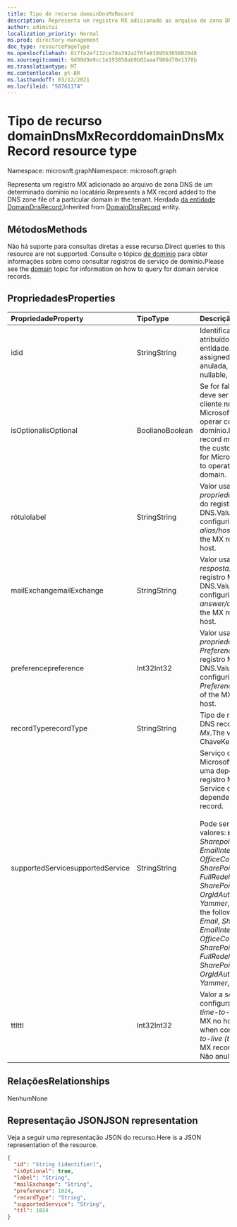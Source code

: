 ```yaml
---
title: Tipo de recurso domainDnsMxRecord
description: Representa um registro MX adicionado ao arquivo de zona DNS de um determinado domínio no locatário.
author: adimitui
localization_priority: Normal
ms.prod: directory-management
doc_type: resourcePageType
ms.openlocfilehash: 017fe2ef132ce78a392a2f6fe83895b365002048
ms.sourcegitcommit: 9d98d9e9cc1e193850ab9b82aaaf906d70e1378b
ms.translationtype: MT
ms.contentlocale: pt-BR
ms.lasthandoff: 03/12/2021
ms.locfileid: "50761174"
---
```

# <a name="domaindnsmxrecord-resource-type"></a><span data-ttu-id="f5e68-103">Tipo de recurso domainDnsMxRecord</span><span class="sxs-lookup"><span data-stu-id="f5e68-103">domainDnsMxRecord resource type</span></span>

<span data-ttu-id="f5e68-104">Namespace: microsoft.graph</span><span class="sxs-lookup"><span data-stu-id="f5e68-104">Namespace: microsoft.graph</span></span>

<span data-ttu-id="f5e68-105">Representa um registro MX adicionado ao arquivo de zona DNS de um determinado domínio no locatário.</span><span class="sxs-lookup"><span data-stu-id="f5e68-105">Represents a MX record added to the DNS zone file of a particular domain in the tenant.</span></span> <span data-ttu-id="f5e68-106">Herdada [da entidade DomainDnsRecord.](domaindnsrecord.md)</span><span class="sxs-lookup"><span data-stu-id="f5e68-106">Inherited from [DomainDnsRecord](domaindnsrecord.md) entity.</span></span>

## <a name="methods"></a><span data-ttu-id="f5e68-107">Métodos</span><span class="sxs-lookup"><span data-stu-id="f5e68-107">Methods</span></span>
<span data-ttu-id="f5e68-108">Não há suporte para consultas diretas a esse recurso.</span><span class="sxs-lookup"><span data-stu-id="f5e68-108">Direct queries to this resource are not supported.</span></span> <span data-ttu-id="f5e68-109">Consulte o tópico [de domínio](domain.md) para obter informações sobre como consultar registros de serviço de domínio.</span><span class="sxs-lookup"><span data-stu-id="f5e68-109">Please see the [domain](domain.md) topic for information on how to query for domain service records.</span></span>

## <a name="properties"></a><span data-ttu-id="f5e68-110">Propriedades</span><span class="sxs-lookup"><span data-stu-id="f5e68-110">Properties</span></span>
| <span data-ttu-id="f5e68-111">Propriedade</span><span class="sxs-lookup"><span data-stu-id="f5e68-111">Property</span></span>     | <span data-ttu-id="f5e68-112">Tipo</span><span class="sxs-lookup"><span data-stu-id="f5e68-112">Type</span></span>   |<span data-ttu-id="f5e68-113">Descrição</span><span class="sxs-lookup"><span data-stu-id="f5e68-113">Description</span></span>|
|:---------------|:--------|:----------|
|<span data-ttu-id="f5e68-114">id</span><span class="sxs-lookup"><span data-stu-id="f5e68-114">id</span></span>|<span data-ttu-id="f5e68-115">String</span><span class="sxs-lookup"><span data-stu-id="f5e68-115">String</span></span>| <span data-ttu-id="f5e68-116">Identificador exclusivo atribuído a essa entidade.</span><span class="sxs-lookup"><span data-stu-id="f5e68-116">Unique identifier assigned to this entity.</span></span> <span data-ttu-id="f5e68-117">Não anulada, somente leitura.</span><span class="sxs-lookup"><span data-stu-id="f5e68-117">Not nullable, Read-only.</span></span>|
|<span data-ttu-id="f5e68-118">isOptional</span><span class="sxs-lookup"><span data-stu-id="f5e68-118">isOptional</span></span>|<span data-ttu-id="f5e68-119">Booliano</span><span class="sxs-lookup"><span data-stu-id="f5e68-119">Boolean</span></span>| <span data-ttu-id="f5e68-120">Se for false, o registro MX deve ser configurado pelo cliente no host DNS para Microsoft Online Services operar corretamente com o domínio.</span><span class="sxs-lookup"><span data-stu-id="f5e68-120">If false, the MX record must be configured by the customer at the DNS host for Microsoft Online Services to operate correctly with the domain.</span></span> |
|<span data-ttu-id="f5e68-121">rótulo</span><span class="sxs-lookup"><span data-stu-id="f5e68-121">label</span></span>|<span data-ttu-id="f5e68-122">String</span><span class="sxs-lookup"><span data-stu-id="f5e68-122">String</span></span>| <span data-ttu-id="f5e68-123">Valor usado ao configurar a *propriedade alias/host/name* do registro MX no host DNS.</span><span class="sxs-lookup"><span data-stu-id="f5e68-123">Value used when configuring the *alias/host/name* property of the MX record at the DNS host.</span></span> |
|<span data-ttu-id="f5e68-124">mailExchange</span><span class="sxs-lookup"><span data-stu-id="f5e68-124">mailExchange</span></span>|<span data-ttu-id="f5e68-125">String</span><span class="sxs-lookup"><span data-stu-id="f5e68-125">String</span></span>| <span data-ttu-id="f5e68-126">Valor usado ao configurar *a resposta/destino/valor* do registro MX no host DNS.</span><span class="sxs-lookup"><span data-stu-id="f5e68-126">Value used when configuring the *answer/destination/value* of the MX record at the DNS host.</span></span>|
|<span data-ttu-id="f5e68-127">preference</span><span class="sxs-lookup"><span data-stu-id="f5e68-127">preference</span></span>|<span data-ttu-id="f5e68-128">Int32</span><span class="sxs-lookup"><span data-stu-id="f5e68-128">Int32</span></span>| <span data-ttu-id="f5e68-129">Valor usado ao configurar a *propriedade Preference/Priority* do registro MX no host DNS.</span><span class="sxs-lookup"><span data-stu-id="f5e68-129">Value used when configuring the *Preference/Priority* property of the MX record at the DNS host.</span></span> |
|<span data-ttu-id="f5e68-130">recordType</span><span class="sxs-lookup"><span data-stu-id="f5e68-130">recordType</span></span>|<span data-ttu-id="f5e68-131">String</span><span class="sxs-lookup"><span data-stu-id="f5e68-131">String</span></span>| <span data-ttu-id="f5e68-132">Tipo de registro DNS.</span><span class="sxs-lookup"><span data-stu-id="f5e68-132">Type of DNS record.</span></span> <span data-ttu-id="f5e68-133">O valor é sempre *Mx*.</span><span class="sxs-lookup"><span data-stu-id="f5e68-133">The value is always *Mx*.</span></span> <span data-ttu-id="f5e68-134">Chave</span><span class="sxs-lookup"><span data-stu-id="f5e68-134">Key</span></span> |
|<span data-ttu-id="f5e68-135">supportedService</span><span class="sxs-lookup"><span data-stu-id="f5e68-135">supportedService</span></span>|<span data-ttu-id="f5e68-136">String</span><span class="sxs-lookup"><span data-stu-id="f5e68-136">String</span></span>| <span data-ttu-id="f5e68-137">Serviço ou recurso do Microsoft Online que tem uma dependência nesse registro MX.</span><span class="sxs-lookup"><span data-stu-id="f5e68-137">Microsoft Online Service or feature that has a dependency on this MX record.</span></span></br></br><span data-ttu-id="f5e68-138">Pode ser um dos seguintes valores: **null**, *Email*, *Sharepoint*, *EmailInternalRelayOnly*, *OfficeCommunicationsOnline*, *SharePointDefaultDomain*, *FullRedelegation*, *SharePointPublic*, *OrgIdAuthentication*, *Yammer*, *Intune*</span><span class="sxs-lookup"><span data-stu-id="f5e68-138">Can be one of the following values: **null**, *Email*, *Sharepoint*, *EmailInternalRelayOnly*, *OfficeCommunicationsOnline*, *SharePointDefaultDomain*, *FullRedelegation*, *SharePointPublic*, *OrgIdAuthentication*, *Yammer*, *Intune*</span></span> |
|<span data-ttu-id="f5e68-139">ttl</span><span class="sxs-lookup"><span data-stu-id="f5e68-139">ttl</span></span>|<span data-ttu-id="f5e68-140">Int32</span><span class="sxs-lookup"><span data-stu-id="f5e68-140">Int32</span></span>| <span data-ttu-id="f5e68-141">Valor a ser usado ao configurar a *propriedade time-to-live (ttl)* do registro MX no host DNS.</span><span class="sxs-lookup"><span data-stu-id="f5e68-141">Value to use when configuring the *time-to-live (ttl)* property of the MX record at the DNS host.</span></span> <span data-ttu-id="f5e68-142">Não anulada</span><span class="sxs-lookup"><span data-stu-id="f5e68-142">Not nullable</span></span> |

## <a name="relationships"></a><span data-ttu-id="f5e68-143">Relações</span><span class="sxs-lookup"><span data-stu-id="f5e68-143">Relationships</span></span>
<span data-ttu-id="f5e68-144">Nenhum</span><span class="sxs-lookup"><span data-stu-id="f5e68-144">None</span></span>

## <a name="json-representation"></a><span data-ttu-id="f5e68-145">Representação JSON</span><span class="sxs-lookup"><span data-stu-id="f5e68-145">JSON representation</span></span>
<span data-ttu-id="f5e68-146">Veja a seguir uma representação JSON do recurso.</span><span class="sxs-lookup"><span data-stu-id="f5e68-146">Here is a JSON representation of the resource.</span></span>

<!-- {
  "blockType": "resource",
  "baseType": "microsoft.graph.domainDnsRecord",
  "optionalProperties": [

  ],
  "@odata.type": "microsoft.graph.domainDnsMxRecord"
}-->

```json
{
  "id": "String (identifier)",
  "isOptional": true,
  "label": "String",
  "mailExchange": "String",
  "preference": 1024,
  "recordType": "String",
  "supportedService": "String",
  "ttl": 1024
}

```

<!-- uuid: 8fcb5dbc-d5aa-4681-8e31-b001d5168d79
2015-10-25 14:57:30 UTC -->
<!-- {
  "type": "#page.annotation",
  "description": "domainDnsMxRecord resource",
  "keywords": "",
  "section": "documentation",
  "tocPath": ""
}-->

